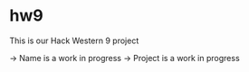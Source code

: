 # hw9

This is our Hack Western 9 project

-> Name is a work in progress
-> Project is a work in progress

